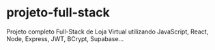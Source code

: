 # projeto-full-stack

Projeto completo Full-Stack de Loja Virtual utilizando JavaScript, React, Node, Express, JWT, BCrypt, Supabase...